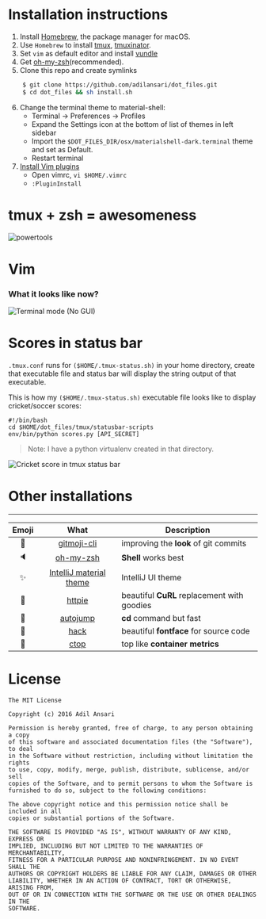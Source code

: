 # Installation instructions

1. Install [Homebrew](https://brew.sh/), the package manager for macOS.
2. Use `Homebrew` to install [tmux](https://formulae.brew.sh/formula/tmux), [tmuxinator](https://formulae.brew.sh/formula/tmuxinator).
3. Set `vim` as default editor and install [vundle](https://github.com/VundleVim/Vundle.vim)
4. Get [oh-my-zsh](https://github.com/robbyrussell/oh-my-zsh/)(recommended).
5. Clone this repo and create symlinks
```bash
	$ git clone https://github.com/adilansari/dot_files.git
	$ cd dot_files && sh install.sh
```
6. Change the terminal theme to material-shell:
	- Terminal -> Preferences -> Profiles
	- Expand the Settings icon at the bottom of list of themes in left sidebar
	- Import the `$DOT_FILES_DIR/osx/materialshell-dark.terminal` theme and set as Default.
	- Restart terminal
7. [Install Vim plugins](https://github.com/VundleVim/Vundle.vim/blob/v0.10.2/doc/vundle.txt#L234-L254)
	- Open vimrc, `vi $HOME/.vimrc`
	- `:PluginInstall`

# tmux + zsh = awesomeness

![powertools](https://raw.github.com/adilansari/.dot_files/master/screengrabs/terminal.png)

# Vim

### What it looks like now?
![Terminal mode (_No GUI_)](https://raw.github.com/adilansari/.dot_files/master/screengrabs/vimrc.png)

# Scores in status bar

`.tmux.conf` runs for `($HOME/.tmux-status.sh)` in your home directory, create that executable file and status bar will display the string output of that executable.

This is how my `($HOME/.tmux-status.sh)` executable file looks like to display cricket/soccer scores:
```
#!/bin/bash
cd $HOME/dot_files/tmux/statusbar-scripts
env/bin/python scores.py [API_SECRET]
```
> Note: I have a python virtualenv created in that directory.

![Cricket score in tmux status bar](https://raw.github.com/adilansari/.dot_files/master/tmux/statusbar-scripts/screengrabs/cric-score.png)

# Other installations

----------------

| Emoji | What | Description |
|:---:|:---:|---|
| :art: | [gitmoji-cli](https://github.com/carloscuesta/gitmoji-cli) | improving the **look** of git commits |
| :speaker: | [oh-my-zsh](https://github.com/robbyrussell/oh-my-zsh) | **Shell** works best |
| :sparkles: | [IntelliJ material theme](https://plugins.jetbrains.com/plugin/8006-material-theme-ui) | IntelliJ UI theme |
| :elephant: | [httpie](https://httpie.org/) | beautiful **CuRL** replacement with goodies  |
| :dolphin: | [autojump](https://github.com/wting/autojump) | **cd** command but fast |
| :snake: | [hack](http://sourcefoundry.org/hack/) | beautiful **fontface** for source code |
| :ribbon: | [ctop](https://bcicen.github.io/ctop/) | top like **container metrics** |


# License
```
The MIT License

Copyright (c) 2016 Adil Ansari

Permission is hereby granted, free of charge, to any person obtaining a copy
of this software and associated documentation files (the "Software"), to deal
in the Software without restriction, including without limitation the rights
to use, copy, modify, merge, publish, distribute, sublicense, and/or sell
copies of the Software, and to permit persons to whom the Software is
furnished to do so, subject to the following conditions:

The above copyright notice and this permission notice shall be included in all
copies or substantial portions of the Software.

THE SOFTWARE IS PROVIDED "AS IS", WITHOUT WARRANTY OF ANY KIND, EXPRESS OR
IMPLIED, INCLUDING BUT NOT LIMITED TO THE WARRANTIES OF MERCHANTABILITY,
FITNESS FOR A PARTICULAR PURPOSE AND NONINFRINGEMENT. IN NO EVENT SHALL THE
AUTHORS OR COPYRIGHT HOLDERS BE LIABLE FOR ANY CLAIM, DAMAGES OR OTHER
LIABILITY, WHETHER IN AN ACTION OF CONTRACT, TORT OR OTHERWISE, ARISING FROM,
OUT OF OR IN CONNECTION WITH THE SOFTWARE OR THE USE OR OTHER DEALINGS IN THE
SOFTWARE.
```
